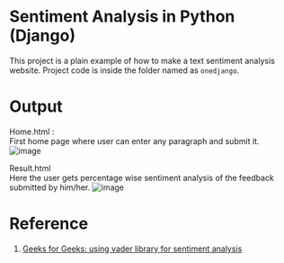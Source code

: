 # Sentiment Analysis in Python (Django)
This project is a plain example of how to make a text sentiment analysis website. Project code is inside the folder named as `onedjango`.

# Output
Home.html :<br>
First home page where user can enter any paragraph and submit it.
![image](https://user-images.githubusercontent.com/63490144/123090275-9609f900-d445-11eb-8ca2-34957fa30f66.png)

Result.html<br/>
Here the user gets percentage wise sentiment analysis of the feedback submitted by him/her. 
![image](https://user-images.githubusercontent.com/63490144/123089952-37447f80-d445-11eb-822f-ee4e4c6c04b7.png)


# Reference
1. [Geeks for Geeks: using vader library for sentiment analysis](https://www.geeksforgeeks.org/python-sentiment-analysis-using-vader/)
